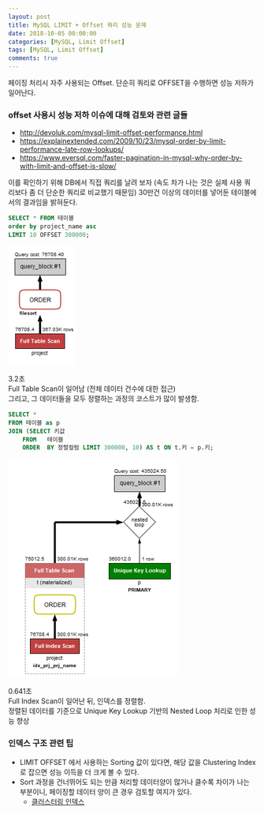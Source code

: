 ```yaml
---
layout: post
title: MySQL LIMIT + Offset 쿼리 성능 문제
date: 2018-10-05 00:00:00
categories: [MySQL, Limit Offset]
tags: [MySQL, Limit Offset]
comments: true
---
```

    
페이징 처리시 자주 사용되는 Offset. 단순히 쿼리로 OFFSET을 수행하면 성능 저하가 일어난다.

### offset 사용시 성능 저하 이슈에 대해 검토와 관련 글들
* <http://devoluk.com/mysql-limit-offset-performance.html>
* <https://explainextended.com/2009/10/23/mysql-order-by-limit-performance-late-row-lookups/>
* <https://www.eversql.com/faster-pagination-in-mysql-why-order-by-with-limit-and-offset-is-slow/>

이를 확인하기 위해 DB에서 직접 쿼리를 날려 보자 (속도 차가 나는 것은 실제 사용 쿼리보다 좀 더 단순한 쿼리로 비교했기 때문임)
30만건 이상의 데이터를 넣어둔 테이블에서의 결과임을 밝혀둔다.

~~~ sql
SELECT * FROM 테이블
order by project_name asc
LIMIT 10 OFFSET 300000;
~~~

![default_limit_offset](/img/2018/default_limit_offset.png)

3.2초  
Full Table Scan이 일어남 (전체 데이터 건수에 대한 접근)  
그리고, 그 데이터들을 모두 정렬하는 과정의 코스트가 많이 발생함.

~~~ sql
SELECT * 
FROM 테이블 as p
JOIN (SELECT 키값 
    FROM   테이블
    ORDER  BY 정렬컬럼 LIMIT 300000, 10) AS t ON t.키 = p.키; 
~~~

![tuning_limit_offset](/img/2018/tuning_limit_offset.png)

0.641초  
Full Index Scan이 일어난 뒤, 인덱스를 정렬함.   
정렬된 데이터를 기준으로 Unique Key Lookup 기반의 Nested Loop 처리로 인한 성능 향상


### 인덱스 구조 관련 팁
* LIMIT OFFSET 에서 사용하는 Sorting 값이 있다면, 해당 값을 Clustering Index로 잡으면 성능 이득을 더 크게 볼 수 있다.
* Sort 과정을 건너뛰어도 되는 만큼 처리할 데이터양이 많거나 클수록 차이가 나는 부분이니, 페이징할 데이터 양이 큰 경우 검토할 여지가 있다.
    * [클러스터링 인덱스](http://12bme.tistory.com/149)